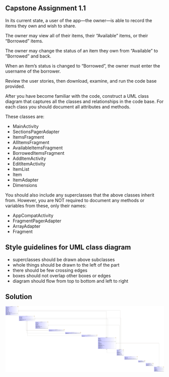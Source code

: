 ## Capstone Assignment 1.1

In its current state, a user of the app—the owner—is able to record the items they own and wish to share.

The owner may view all of their items, their “Available” items, or their “Borrowed” items.

The owner may change the status of an item they own from “Available” to “Borrowed” and back.

When an item’s status is changed to “Borrowed”, the owner must enter the username of the borrower.

Review the user stories, then download, examine, and run the code base provided.

After you have become familiar with the code, construct a UML class diagram that captures all the classes and relationships in the code base. For each class you should document all attributes and methods.

These classes are:

* MainActivity
* SectionsPagerAdapter
* ItemsFragment
* AllItemsFragment
* AvailableItemsFragment
* BorrowedItemsFragment
* AddItemActivity
* EditItemActivity
* ItemList
* Item
* ItemAdapter
* Dimensions

You should also include any superclasses that the above classes inherit from. However, you are NOT required to document any methods or variables from these, only their names:

* AppCompatActivity
* FragmentPagerAdapter
* ArrayAdapter<Item>
* Fragment

## Style guidelines for UML class diagram

* superclasses should be drawn above subclasses
* whole things should be drawn to the left of the part
* there should be few crossing edges
* boxes should not overlap other boxes or edges
* diagram should flow from top to bottom and left to right

## Solution

![Class Diagram](img/psd.png)

